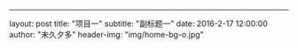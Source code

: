 ---
layout:     post
title:      "项目一"
subtitle:   "副标题一"
date:       2016-2-17 12:00:00
author:     "未久夕多"
header-img: "img/home-bg-o.jpg"
